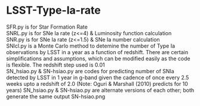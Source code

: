 # LSST-Type-Ia-rate

SFR.py is for Star Formation Rate\
SNRL.py is for SNe Ia rate (z<=4) & Luminosity function calculation\
SNR.py is for SNe Ia rate (z<=1.5) & SNe Ia number calculation\
SNlcl.py is a Monte Carlo method to detemine the number of Type Ia observations by LSST in a year as a function of redshift. There are certain simplifications and assumptions, which can be modified easily as the code is flexible. The redshift step used is 0.01\
SN_hsiao.py & SN-hsiao.py are codes for predicting number of SNIa detected by LSST in 1 year in g-band given the cadence of once every 2.5 weeks upto a redshift of 2.0 (Note: Oguri & Marshall (2010) predicts for 10 years)
SN_hsiao.py & SN-hsiao.py are alternate versions of each other; both generate the same output SN-hsiao.png
